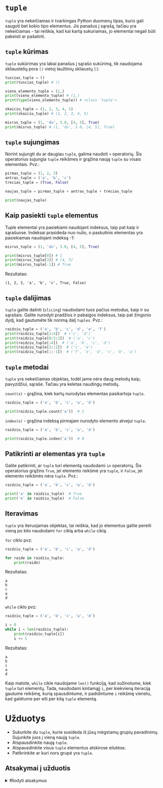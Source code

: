 # `tuple`

`tuple` yra nekeičiamas ir tvarkingas Python duomenų tipas, kuris gali saugoti bet kokio tipo elementus. Jis panašus į 
sąrašą, tačiau yra nekeičiamas - tai reiškia, kad kai kartą sukuriamas, jo elementai negali būti pakeisti ar pašalinti.

## `tuple` kūrimas

`tuple` sukūrimas yra labai panašus į sąrašo sukūrimą, tik naudojama skliaustelių pora `()` vietoj laužtinių skliaustų `[]`:

```Python
tuscias_tuple = ()
print(tuscias_tuple) # ()
```

```Python
vieno_elemento_tuple = (1,)
print(vieno_elemento_tuple) # (1,)
print(type(vieno_elemento_tuple)) # <class 'tuple'>
```

```Python
skaiciu_tuple = (1, 2, 3, 4, 5)
print(skaiciu_tuple) # (1, 2, 3, 4, 5)
```

```Python
misrus_tuple = (1, 'du', 3.0, [4, 5], True)
print(misrus_tuple) # (1, 'du', 3.0, [4, 5], True)
```

## `tuple` sujungimas

Norint sujungti du ar daugiau `tuple`, galima naudoti `+` operatorių. Šis operatorius sujungia `tuple` reikšmes ir grąžina naują `tuple` su visais elementais. Pvz.:

```Python
pirmas_tuple = (1, 2, 3)
antras_tuple = ('a', 'b', 'c')
trecias_tuple = (True, False)

naujas_tuple = pirmas_tuple + antras_tuple + trecias_tuple

print(naujas_tuple)
```

## Kaip pasiekti `tuple` elementus

Tuple elementai yra pasiekiami naudojant indeksus, taip pat kaip ir sąrašuose. Indeksai prasideda nuo nulio, o paskutinis elementas yra pasiekiamas naudojant indeksą -1:

```Python
misrus_tuple = (1, 'du', 3.0, [4, 5], True)

print(misrus_tuple[0]) # 1
print(misrus_tuple[3]) # [4, 5]
print(misrus_tuple[-1]) # True
```

Rezultatas:

```Text
(1, 2, 3, 'a', 'b', 'c', True, False)
```

## `tuple` dalijimas

`tuple` galite dalinti (`slicing`) naudodami tuos pačius metodus, kaip ir su sąrašais. Galite nurodyti pradžios ir pabaigos indeksus, taip pat žingsnio dydį, kad gautumėte tik norimą dalį `tuples`. Pvz.:

```Python
raidziu_tuple = ('a', 'b', 'c', 'd', 'e', 'f')
print(raidziu_tuple[2:4])  # ('c', 'd')
print(raidziu_tuple[0:3:2])  # ('a', 'c')
print(raidziu_tuple[:4])  # ('a', 'b', 'c', 'd')
print(raidziu_tuple[2::2])  # ('c', 'e')
print(raidziu_tuple[::-1])  # ('f', 'e', 'd', 'c', 'b', 'a')
```

## `tuple` metodai

`tuple` yra nekeičiamas objektas, todėl jame nėra daug metodų kaip, pavyzdžiui, sąraše. Tačiau yra keletas naudingų metodų.

`count(x)` - grąžina, kiek kartų nurodytas elementas pasikartoja `tuple`.

```Python
raidziu_tuple = ('a', 'b', 'c', 'a', 'd')

print(raidziu_tuple.count('a'))  # 2
```

`index(x)` - grąžina indeksą pirmajam nurodyto elemento atvejui `tuple`.

```Python
raidziu_tuple = ('a', 'b', 'c', 'a', 'd')

print(raidziu_tuple.index('a'))  # 0
```

## Patikrinti ar elementas yra `tuple`

Galite patikrinti, ar `tuple` turi elementą naudodami `in` operatorių. Šis operatorius grąžins `True`, jei elemento reikšmė yra `tuple`, ir `False`, jei elemento reikšmės nėra `tuple`. Pvz.:

```Python
raidziu_tuple = ('a', 'b', 'c', 'a', 'd')

print('a' in raidziu_tuple)  # True
print('e' in raidziu_tuple)  # False
```

## Iteravimas

`tuple` yra iteruojamas objektas, tai reiškia, kad jo elementus galite pereiti vieną po kito naudodami `for` ciklą arba `while` ciklą.

`for` ciklo pvz:

```Python
raidziu_tuple = ('a', 'b', 'c', 'a', 'd')

for raide in raidziu_tuple:
    print(raide)
```

Rezultatas:

```Text
a
b
c
a
d
```

`while` ciklo pvz:

```Python
raidziu_tuple = ('a', 'b', 'c', 'a', 'd')

i = 0
while i < len(raidziu_tuple):
    print(raidziu_tuple[i])
    i += 1
```

Rezultatas:

```Text
a
b
c
a
d
```

Kaip matote, `while` cikle naudojame `len()` funkciją, kad sužinotume, kiek `tuple` turi elementų. Tada, naudodami kintamąjį `i`, per kiekvieną iteraciją gautume reikšmę, kurią spausdintume, ir padidintume `i` reikšmę vienetu, kad galėtume per eiti per kitą `tuple` elementą.

# Užduotys

- Sukurkite du `tuple`, kurie susideda iš jūsų mėgstamų grupių pavadinimų. Sujunkite juos į vieną naują `tuple`.
- Atspausdinkite naują `tuple`.
- Atspausdinkite visus `tuple` elementus atskirose eilutėse.
- Patikrinkite ar kuri nors grupė yra `tuple`.

## Atsakymai į užduotis

<details><summary>❗Rodyti atsakymus</summary>
<hr>

```Python
megstamos_grupes = ('Metallica', 'Deep Purple', 'Dio', 'Pearl Jam')
megstamiausios_grupes = ('Queen', 'AC/DC', 'Led Zeppelin')

visos_grupes = megstamos_grupes + megstamiausios_grupes

print(visos_grupes)

for grupe in visos_grupes:
    print(grupe)

print('Black Sabbath' in visos_grupes)
```

Rezultatas:

```Text
('Metallica', 'Deep Purple', 'Dio', 'Pearl Jam', 'Queen', 'AC/DC', 'Led Zeppelin')
Metallica
Deep Purple
Dio
Pearl Jam
Queen
AC/DC
Led Zeppelin
False
```

</details>